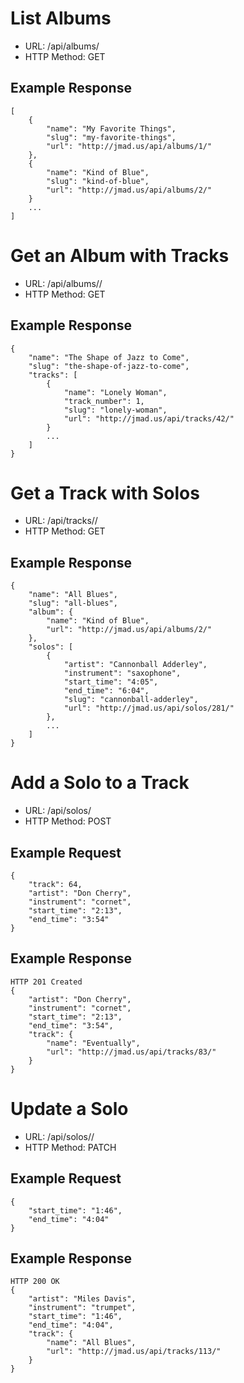 # List Albums

 * URL: /api/albums/
 * HTTP Method: GET
 
## Example Response

    [
        {
            "name": "My Favorite Things",
            "slug": "my-favorite-things",
            "url": "http://jmad.us/api/albums/1/"
        },
        {
            "name": "Kind of Blue",
            "slug": "kind-of-blue",
            "url": "http://jmad.us/api/albums/2/"
        }
        ...
    ]

# Get an Album with Tracks

 * URL: /api/albums/<pk>/
 * HTTP Method: GET
 
## Example Response

    {
        "name": "The Shape of Jazz to Come",
        "slug": "the-shape-of-jazz-to-come",
        "tracks": [
            {
                "name": "Lonely Woman",
                "track_number": 1,
                "slug": "lonely-woman",
                "url": "http://jmad.us/api/tracks/42/"
            }
            ...
        ] 
    }
    
# Get a Track with Solos

 * URL: /api/tracks/<pk>/
 * HTTP Method: GET
 
## Example Response

    {
        "name": "All Blues",
        "slug": "all-blues",
        "album": {
            "name": "Kind of Blue",
            "url": "http://jmad.us/api/albums/2/"
        },
        "solos": [
            {
                "artist": "Cannonball Adderley",
                "instrument": "saxophone",
                "start_time": "4:05",
                "end_time": "6:04",
                "slug": "cannonball-adderley",
                "url": "http://jmad.us/api/solos/281/"
            },
            ...
        ]
    }

# Add a Solo to a Track

 * URL: /api/solos/
 * HTTP Method: POST
 
## Example Request

    {
        "track": 64,
        "artist": "Don Cherry",
        "instrument": "cornet",
        "start_time": "2:13",
        "end_time": "3:54"
    }
    
## Example Response

    HTTP 201 Created
    {
        "artist": "Don Cherry",
        "instrument": "cornet",
        "start_time": "2:13",
        "end_time": "3:54",
        "track": {
            "name": "Eventually",
            "url": "http://jmad.us/api/tracks/83/"
        }
    }
    
# Update a Solo

 * URL: /api/solos/<pk>/
 * HTTP Method: PATCH
 
## Example Request

    {
        "start_time": "1:46",
        "end_time": "4:04"
    }
    
## Example Response

    HTTP 200 OK
    {
        "artist": "Miles Davis",
        "instrument": "trumpet",
        "start_time": "1:46",
        "end_time": "4:04",
        "track": {
            "name": "All Blues",
            "url": "http://jmad.us/api/tracks/113/"
        }
    }
